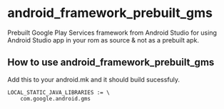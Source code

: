 # android_framework_prebuilt_gms
Prebuilt Google Play Services framework from Android Studio for using Android Studio app in your rom as source & not as a prebuilt apk.


**How to use android_framework_prebuilt_gms**
---------------------------------------------
Add this to your android.mk and it should build sucessfuly.

    LOCAL_STATIC_JAVA_LIBRARIES := \
        com.google.android.gms


